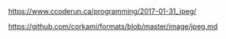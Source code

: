 https://www.ccoderun.ca/programming/2017-01-31_jpeg/

https://github.com/corkami/formats/blob/master/image/jpeg.md
